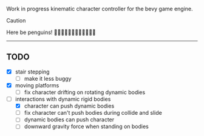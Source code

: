 Work in progress kinematic character controller for the bevy game engine.

> [!CAUTION]
> Here be penguins! 🐧🐧🐧🐧🐧🐧🐧🐧🐧🐧🐧🐧

---

## TODO

- [x] stair stepping
  - [ ] make it less buggy
- [x] moving platforms
  - [ ] fix character drifting on rotating dynamic bodies
- [ ] interactions with dynamic rigid bodies
  - [x] character can push dynamic bodies
  - [ ] fix character can't push bodies during collide and slide
  - [ ] dynamic bodies can push character
  - [ ] downward gravity force when standing on bodies
